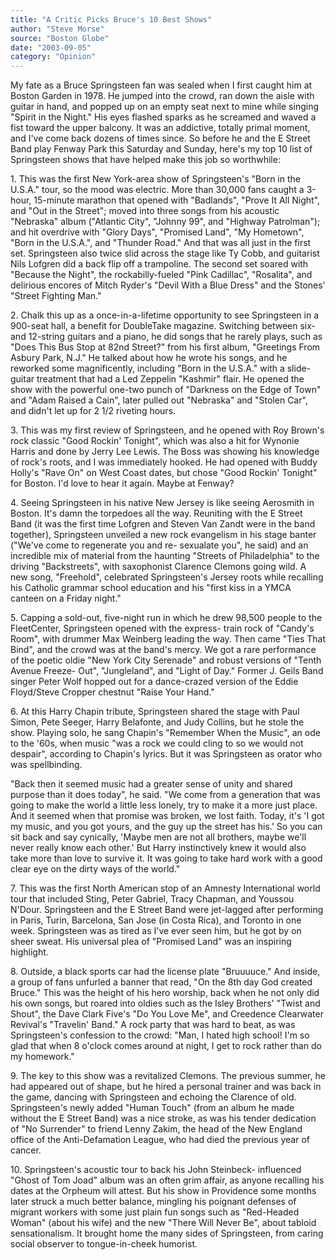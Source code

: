 ```yaml
---
title: "A Critic Picks Bruce's 10 Best Shows"
author: "Steve Morse"
source: "Boston Globe"
date: "2003-09-05"
category: "Opinion"
---
```


My fate as a Bruce Springsteen fan was sealed when I first caught him at Boston Garden in 1978. He jumped into the crowd, ran down the aisle with guitar in hand, and popped up on an empty seat next to mine while singing "Spirit in the Night." His eyes flashed sparks as he screamed and waved a fist toward the upper balcony. It was an addictive, totally primal moment, and I've come back dozens of times since. So before he and the E Street Band play Fenway Park this Saturday and Sunday, here's my top 10 list of Springsteen shows that have helped make this job so worthwhile:

1\. This was the first New York-area show of Springsteen's "Born in the U.S.A." tour, so the mood was electric. More than 30,000 fans caught a 3-hour, 15-minute marathon that opened with "Badlands", "Prove It All Night", and "Out in the Street"; moved into three songs from his acoustic "Nebraska" album ("Atlantic City", "Johnny 99", and "Highway Patrolman"); and hit overdrive with "Glory Days", "Promised Land", "My Hometown", "Born in the U.S.A.", and "Thunder Road." And that was all just in the first set. Springsteen also twice slid across the stage like Ty Cobb, and guitarist Nils Lofgren did a back flip off a trampoline. The second set soared with "Because the Night", the rockabilly-fueled "Pink Cadillac", "Rosalita", and delirious encores of Mitch Ryder's "Devil With a Blue Dress" and the Stones' "Street Fighting Man."

2\. Chalk this up as a once-in-a-lifetime opportunity to see Springsteen in a 900-seat hall, a benefit for DoubleTake magazine. Switching between six- and 12-string guitars and a piano, he did songs that he rarely plays, such as "Does This Bus Stop at 82nd Street?" from his first album, "Greetings From Asbury Park, N.J." He talked about how he wrote his songs, and he reworked some magnificently, including "Born in the U.S.A." with a slide-guitar treatment that had a Led Zeppelin "Kashmir" flair. He opened the show with the powerful one-two punch of "Darkness on the Edge of Town" and "Adam Raised a Cain", later pulled out "Nebraska" and "Stolen Car", and didn't let up for 2 1/2 riveting hours.

3\. This was my first review of Springsteen, and he opened with Roy Brown's rock classic "Good Rockin' Tonight", which was also a hit for Wynonie Harris and done by Jerry Lee Lewis. The Boss was showing his knowledge of rock's roots, and I was immediately hooked. He had opened with Buddy Holly's "Rave On" on West Coast dates, but chose "Good Rockin' Tonight" for Boston. I'd love to hear it again. Maybe at Fenway?

4\. Seeing Springsteen in his native New Jersey is like seeing Aerosmith in Boston. It's damn the torpedoes all the way. Reuniting with the E Street Band (it was the first time Lofgren and Steven Van Zandt were in the band together), Springsteen unveiled a new rock evangelism in his stage banter ("We've come to regenerate you and re- sexualate you", he said) and an incredible mix of material from the haunting "Streets of Philadelphia" to the driving "Backstreets", with saxophonist Clarence Clemons going wild. A new song, "Freehold", celebrated Springsteen's Jersey roots while recalling his Catholic grammar school education and his "first kiss in a YMCA canteen on a Friday night."

5\. Capping a sold-out, five-night run in which he drew 98,500 people to the FleetCenter, Springsteen opened with the express- train rock of "Candy's Room", with drummer Max Weinberg leading the way. Then came "Ties That Bind", and the crowd was at the band's mercy. We got a rare performance of the poetic oldie "New York City Serenade" and robust versions of "Tenth Avenue Freeze- Out", "Jungleland", and "Light of Day." Former J. Geils Band singer Peter Wolf hopped out for a dance-crazed version of the Eddie Floyd/Steve Cropper chestnut "Raise Your Hand."

6\. At this Harry Chapin tribute, Springsteen shared the stage with Paul Simon, Pete Seeger, Harry Belafonte, and Judy Collins, but he stole the show. Playing solo, he sang Chapin's "Remember When the Music", an ode to the '60s, when music "was a rock we could cling to so we would not despair", according to Chapin's lyrics. But it was Springsteen as orator who was spellbinding.

"Back then it seemed music had a greater sense of unity and shared purpose than it does today", he said. "We come from a generation that was going to make the world a little less lonely, try to make it a more just place. And it seemed when that promise was broken, we lost faith. Today, it's 'I got my music, and you got yours, and the guy up the street has his.' So you can sit back and say cynically, 'Maybe men are not all brothers, maybe we'll never really know each other.' But Harry instinctively knew it would also take more than love to survive it. It was going to take hard work with a good clear eye on the dirty ways of the world."

7\. This was the first North American stop of an Amnesty International world tour that included Sting, Peter Gabriel, Tracy Chapman, and Youssou N'Dour. Springsteen and the E Street Band were jet-lagged after performing in Paris, Turin, Barcelona, San Jose (in Costa Rica), and Toronto in one week. Springsteen was as tired as I've ever seen him, but he got by on sheer sweat. His universal plea of "Promised Land" was an inspiring highlight.

8\. Outside, a black sports car had the license plate "Bruuuuce." And inside, a group of fans unfurled a banner that read, "On the 8th day God created Bruce." This was the height of his hero worship, back when he not only did his own songs, but roared into oldies such as the Isley Brothers' "Twist and Shout", the Dave Clark Five's "Do You Love Me", and Creedence Clearwater Revival's "Travelin' Band." A rock party that was hard to beat, as was Springsteen's confession to the crowd: "Man, I hated high school! I'm so glad that when 8 o'clock comes around at night, I get to rock rather than do my homework."

9\. The key to this show was a revitalized Clemons. The previous summer, he had appeared out of shape, but he hired a personal trainer and was back in the game, dancing with Springsteen and echoing the Clarence of old. Springsteen's newly added "Human Touch" (from an album he made without the E Street Band) was a nice stroke, as was his tender dedication of "No Surrender" to friend Lenny Zakim, the head of the New England office of the Anti-Defamation League, who had died the previous year of cancer.

10\. Springsteen's acoustic tour to back his John Steinbeck- influenced "Ghost of Tom Joad" album was an often grim affair, as anyone recalling his dates at the Orpheum will attest. But his show in Providence some months later struck a much better balance, mingling his poignant defenses of migrant workers with some just plain fun songs such as "Red-Headed Woman" (about his wife) and the new "There Will Never Be", about tabloid sensationalism. It brought home the many sides of Springsteen, from caring social observer to tongue-in-cheek humorist.